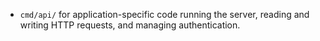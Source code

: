 - `cmd/api/` for application-specific code running the server, reading and writing HTTP requests, and managing authentication.
